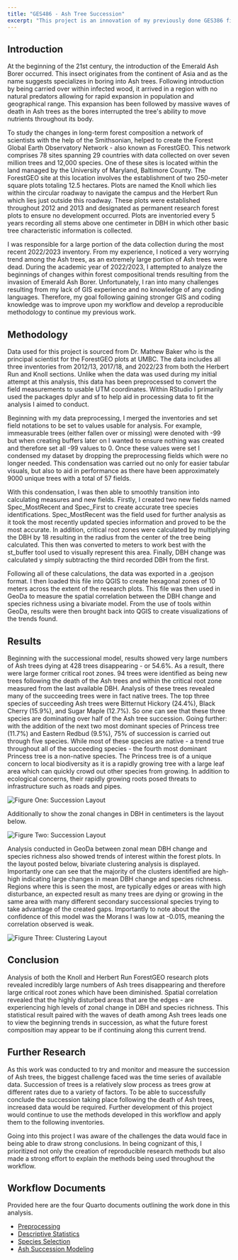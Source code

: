 ```yaml
---
title: "GES486 - Ash Tree Succession"
excerpt: "This project is an innovation of my previously done GES386 final project. Key improvements include smoother workflow through RStudio, cartographical production in QGIS, and analysis of clustering in GeoDA<br/><img src='/images/Ash.Succ.png'>"
---
```


## Introduction

At the beginning of the 21st century, the introduction of the Emerald Ash Borer occurred. This insect originates from the continent of Asia and as the name suggests specializes in boring into Ash trees. Following introduction by being carried over within infected wood, it arrived in a region with no natural predators allowing for rapid expansion in population and geographical range. This expansion has been followed by massive waves of death in Ash trees as the bores interrupted the tree's ability to move nutrients throughout its body.

To study the changes in long-term forest composition a network of scientists with the help of the Smithsonian, helped to create the Forest Global Earth Observatory Network - also known as ForestGEO. This network comprises 78 sites spanning 29 countries with data collected on over seven million trees and 12,000 species. One of these sites is located within the land managed by the University of Maryland, Baltimore County. The ForestGEO site at this location involves the establishment of two 250-meter square plots totaling 12.5 hectares. Plots are named the Knoll which lies within the circular roadway to navigate the campus and the Herbert Run which lies just outside this roadway. These plots were established throughout 2012 and 2013 and designated as permanent research forest plots to ensure no development occurred. Plots are inventoried every 5 years recording all stems above one centimeter in DBH in which other basic tree characteristic information is collected.

I was responsible for a large portion of the data collection during the most recent 2022/2023 inventory. From my experience, I noticed a very worrying trend among the Ash trees, as an extremely large portion of Ash trees were dead. During the academic year of 2022/2023, I attempted to analyze the beginnings of changes within forest compositional trends resulting from the invasion of Emerald Ash Borer. Unfortunately, I ran into many challenges resulting from my lack of GIS experience and no knowledge of any coding languages. Therefore, my goal following gaining stronger GIS and coding knowledge was to improve upon my workflow and develop a reproducible methodology to continue my previous work.

## Methodology

Data used for this project is sourced from Dr. Mathew Baker who is the principal scientist for the ForestGEO plots at UMBC. The data includes all three inventories from 2012/13, 2017/18, and 2022/23 from both the Herbert Run and Knoll sections. Unlike when the data was used during my initial attempt at this analysis, this data has been preprocessed to convert the field measurements to usable UTM coordinates. Within RStudio I primarily used the packages dplyr and sf to help aid in processing data to fit the analysis I aimed to conduct.

Beginning with my data preprocessing, I merged the inventories and set field notations to be set to values usable for analysis. For example, immeasurable trees (either fallen over or missing) were denoted with -99 but when creating buffers later on I wanted to ensure nothing was created and therefore set all -99 values to 0. Once these values were set I condensed my dataset by dropping the preprocessing fields which were no longer needed. This condensation was carried out no only for easier tabular visuals, but also to aid in performance as there have been approximately 9000 unique trees with a total of 57 fields.

With this condensation, I was then able to smoothly transition into calculating measures and new fields. Firstly, I created two new fields named Spec_MostRecent and Spec_First to create accurate tree species identifications. Spec_MostRecent was the field used for further analysis as it took the most recently updated species information and proved to be the most accurate. In addition, critical root zones were calculated by multiplying the DBH by 18 resulting in the radius from the center of the tree being calculated. This then was converted to meters to work best with the st_buffer tool used to visually represent this area. Finally, DBH change was calculated y simply subtracting the third recorded DBH from the first.

Following all of these calculations, the data was exported in a .geojson format. I then loaded this file into QGIS to create hexagonal zones of 10 meters across the extent of the research plots. This file was then used in GeoDa to measure the spatial correlation between the DBH change and species richness using a bivariate model. From the use of tools within GeoDa, results were then brought back into QGIS to create visualizations of the trends found.

## Results

Beginning with the successional model, results showed very large numbers of Ash trees dying at 428 trees disappearing - or 54.6%. As a result, there were large former critical root zones. 94 trees were identified as being new trees following the death of the Ash trees and within the critical root zone measured from the last available DBH. Analysis of these trees revealed many of the succeeding trees were in fact native trees. The top three species of succeeding Ash trees were Bitternut Hickory (24.4%), Black Cherry (15.9%), and Sugar Maple (12.7%). So one can see that these three species are dominating over half of the Ash tree succession. Going further: with the addition of the next two most dominant species of Princess tree (11.7%) and Eastern Redbud (9.5%), 75% of succession is carried out through five species. While most of these species are native - a trend true throughout all of the succeeding species - the fourth most dominant Princess tree is a non-native species. The Princess tree is of a unique concern to local biodiversity as it is a rapidly growing tree with a large leaf area which can quickly crowd out other species from growing. In addition to ecological concerns, their rapidly growing roots posed threats to infrastructure such as roads and pipes.

![Figure One: Succession Layout](images/Ash.Succ.png)

Additionally to show the zonal changes in DBH in centimeters is the layout below.

![Figure Two: Succession Layout](images/DBH.change.png)

Analysis conducted in GeoDa between zonal mean DBH change and species richness also showed trends of interest within the forest plots. In the layout posted below, bivariate clustering analysis is displayed. Importantly one can see that the majority of the clusters identified are high-high indicating large changes in mean DBH change and species richness. Regions where this is seen the most, are typically edges or areas with high disturbance, an expected result as many trees are dying or growing in the same area with many different secondary successional species trying to take advantage of the created gaps. Importantly to note about the confidence of this model was the Morans I was low at -0.015, meaning the correlation observed is weak.

![Figure Three: Clustering Layout](images/Clustering.png)

## Conclusion

Analysis of both the Knoll and Herbert Run ForestGEO research plots revealed incredibly large numbers of Ash trees disappearing and therefore large critical root zones which have been diminished. Spatial correlation revealed that the highly disturbed areas that are the edges - are experiencing high levels of zonal change in DBH and species richness. This statistical result paired with the waves of death among Ash trees leads one to view the beginning trends in succession, as what the future forest composition may appear to be if continuing along this current trend.

## Further Research

As this work was conducted to try and monitor and measure the succession of Ash trees, the biggest challenge faced was the time series of available data. Succession of trees is a relatively slow process as trees grow at different rates due to a variety of factors. To be able to successfully conclude the succession taking place following the death of Ash trees, increased data would be required. Further development of this project would continue to use the methods developed in this workflow and apply them to the following inventories. 

Going into this project I was aware of the challenges the data would face in being able to draw strong conclusions. In being cognizant of this, I prioritized not only the creation of reproducible research methods but also made a strong effort to explain the methods being used throughout the workflow.

## Workflow Documents

Provided here are the four Quarto documents outlining the work done in this analysis.
- [Preprocessing](/files/Preprocessing.qmd)
- [Descriptive Statistics](/files/Descriptive.Statistics.qmd)
- [Species Selection](/files/Species.Selection.qmd)
- [Ash Succession Modeling](/files/Ash.Succession.qmd)
